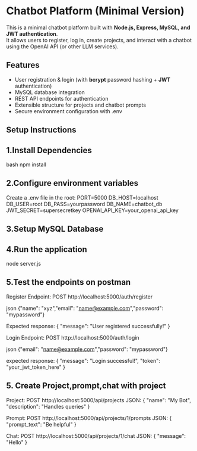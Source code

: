 # Chatbot Platform (Minimal Version)

This is a minimal chatbot platform built with **Node.js, Express, MySQL, and JWT authentication**.  
It allows users to register, log in, create projects, and interact with a chatbot using the OpenAI API (or other LLM services).



## Features
- User registration & login (with **bcrypt** password hashing + **JWT** authentication)
- MySQL database integration
- REST API endpoints for authentication
- Extensible structure for projects and chatbot prompts
- Secure environment configuration with .env


## Setup Instructions

## 1.Install Dependencies

bash
npm install

## 2.Configure environment variables

Create a .env file in the root:
PORT=5000
DB_HOST=localhost
DB_USER=root
DB_PASS=yourpassword
DB_NAME=chatbot_db
JWT_SECRET=supersecretkey
OPENAI_API_KEY=your_openai_api_key


## 3.Setup MySQL Database

## 4.Run the application
node server.js

## 5.Test the endpoints on postman
Register Endpoint:
POST http://localhost:5000/auth/register


json 
{"name": "xyz","email": "name@example.com","password": "mypassword"}

Expected response:
{
  "message": "User registered successfully!"
}


Login Endpoint:
POST http://localhost:5000/auth/login

json
{"email": "name@example.com","password": "mypassword"}


expected response:
{
  "message": "Login successful!",
  "token": "your_jwt_token_here"
}


## 5. Create Project,prompt,chat with project
Project:
POST http://localhost:5000/api/projects
JSON: { "name": "My Bot", "description": "Handles queries" }

Prompt:
POST http://localhost:5000/api/projects/1/prompts
JSON: { "prompt_text": "Be helpful" }

Chat:
POST http://localhost:5000/api/projects/1/chat
JSON: { "message": "Hello" }
